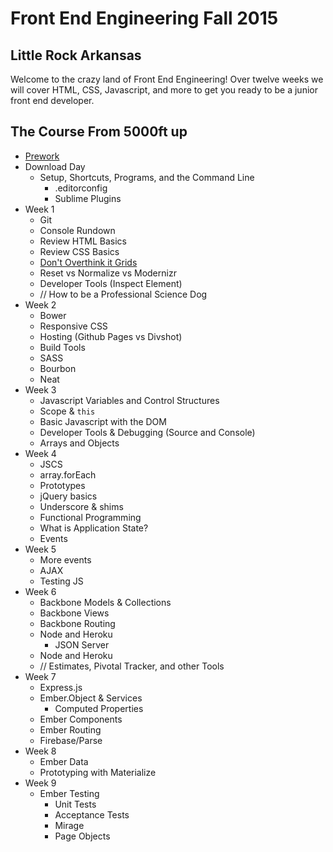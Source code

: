 # Front End Engineering Fall 2015

## Little Rock Arkansas

Welcome to the crazy land of Front End Engineering!
Over twelve weeks we will cover HTML, CSS, Javascript, and more to get you ready to be a junior front end developer.

## The Course From 5000ft up

* [Prework](prework/index.html)
* Download Day
    - Setup, Shortcuts, Programs, and the Command Line
        - .editorconfig
        - Sublime Plugins
* Week 1
    - Git
    - Console Rundown
    - Review HTML Basics
    - Review CSS Basics
    - [Don't Overthink it Grids](https://css-tricks.com/dont-overthink-it-grids/)
    - Reset vs Normalize vs Modernizr
    - Developer Tools (Inspect Element)
    - // How to be a Professional Science Dog
* Week 2
    - Bower
    - Responsive CSS
    - Hosting (Github Pages vs Divshot)
    - Build Tools
    - SASS
    - Bourbon
    - Neat
* Week 3
    - Javascript Variables and Control Structures
    - Scope & `this`
    - Basic Javascript with the DOM
    - Developer Tools & Debugging (Source and Console)
    - Arrays and Objects
* Week 4
    - JSCS
    - array.forEach
    - Prototypes
    - jQuery basics
    - Underscore & shims
    - Functional Programming
    - What is Application State?
    - Events
* Week 5
    - More events
    - AJAX
    - Testing JS
* Week 6
    - Backbone Models & Collections
    - Backbone Views
    - Backbone Routing
    - Node and Heroku
        + JSON Server
    - Node and Heroku
    - // Estimates, Pivotal Tracker, and other Tools
* Week 7
    - Express.js
    - Ember.Object & Services
        + Computed Properties
    - Ember Components
    - Ember Routing
    - Firebase/Parse
* Week 8
    - Ember Data
    - Prototyping with Materialize
* Week 9
    - Ember Testing
        + Unit Tests
        + Acceptance Tests
        + Mirage
        + Page Objects
